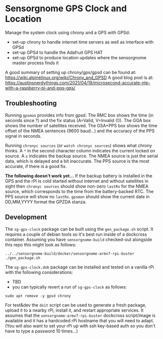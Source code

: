Sensorgnome GPS Clock and Location
==================================

Manage the system clock using chrony and a GPS with GPSd:
- set-up chrony to handle internet time servers as well as interface with GPSd
- set-up GPSd to handle the Adafruit GPS HAT
- set-up GPSd to produce location updates where the sensorgnome master process finds it

A good summary of setting up chrony/gps/gpsd can be found at:
https://wiki.alpinelinux.org/wiki/Chrony_and_GPSD
A good blog post is at:
https://austinsnerdythings.com/2021/04/19/microsecond-accurate-ntp-with-a-raspberry-pi-and-pps-gps/

Troubleshooting
---------------

Running `gpsmon` provides info from gpsd. The RMC box shows the time (in seconds since ?) and the
fix status (A=Valid, V=Invalid (!)). The GGA box shows the number of satellites received. The GSA+PPS
box shows the time offset of the NMEA sentences (9600 baud...) and the accuracy of the PPS
signal in seconds.

Running `chronyc sources` (or `watch chronyc sources`) shows what chrony thinks. A `*` in the second
character column indicates the current locked on source. A `x` indicates the backup source. The
NMEA source is just the serial data, which is delayed and a bit inaccurate. The PPS source is the
most accurate, if there is a good fix.

**The following doesn't work yet...**
If the backup battery is installed in the GPS and the rPi is cold started without internet
and without satellites in sight then `chronyc sources` should show non-zero `lastRx` for the
NMEA source, which corresponds to the time from the battery-backed RTC. The PPS source will show no `lastRx`.
`gpsmon` should show the current date in DD,MM,YYYY format the GPZDA stanza.

Development
-----------

The `sg-gps-clock` package can be built using the `gen_package.sh` script. It requires a couple of
debian tools so it's best run inside of a dockcross container. Assuming you have `sensorgnome-build`
checked-out alongside this repo this might look as follows:
```
../../sensorgnome-build/docker/sensorgnome-armv7-rpi-buster ./gen_package.sh
```

The `sg-gps-clock.deb` package can be installed and tested on a vanilla rPi with the following
considerations:
- TBD
- you can typically revert a run of `sg-gps-clock` as follows:
```
sudo apt remove -y gpsd chrony
```

For test&dev the `doit` script can be used to generate a fresh package, upload it to a nearby
rPi, install it, and restart appropriate services. It assumes that the
`sensorgnome-armv7-rpi-buster` dockcross script/image is available and it has a hardcoded
rPi hostname that you will need to adapt. (You will also want to set your rPi up with ssh
key-based auth so you don't have to type a password 10 times...)
